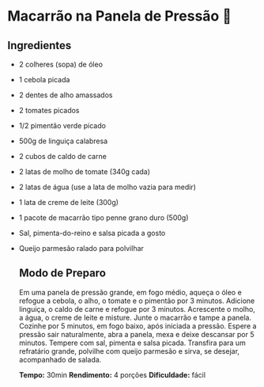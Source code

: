 # Macarrão na Panela de Pressão :spaghetti:

## Ingredientes

- 2 colheres (sopa) de óleo

- 1 cebola picada

- 2 dentes de alho amassados

- 2 tomates picados

- 1/2 pimentão verde picado

- 500g de linguiça calabresa

- 2 cubos de caldo de carne

- 2 latas de molho de tomate (340g cada)

- 2 latas de água (use a lata de molho vazia para medir)

- 1 lata de creme de leite (300g)

- 1 pacote de macarrão tipo penne grano duro (500g)

- Sal, pimenta-do-reino e salsa picada a gosto

- Queijo parmesão ralado para polvilhar

  ## Modo de Preparo

  Em uma panela de pressão grande, em fogo médio, aqueça o óleo e refogue a cebola, o alho, o tomate e o pimentão por 3 minutos. Adicione linguiça, o caldo de carne e refogue por 3 minutos. Acrescente o molho, a água, o creme de leite e misture. Junte o macarrão e tampe a panela. Cozinhe por 5 minutos, em fogo baixo, após iniciada a pressão. Espere a pressão sair naturalmente, abra a panela, mexa e deixe descansar por 5 minutos. Tempere com sal, pimenta e salsa picada. Transfira para um refratário grande, polvilhe com queijo parmesão e sirva, se desejar, acompanhado de salada.

  **Tempo:** 30min
  **Rendimento:** 4 porções
  **Dificuldade:** fácil

